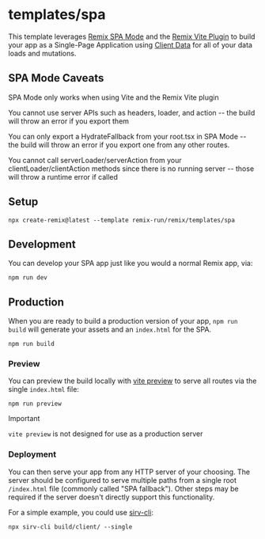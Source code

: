 # templates/spa

This template leverages
[Remix SPA Mode](https://remix.run/docs/en/main/future/spa-mode) and the
[Remix Vite Plugin](https://remix.run/docs/en/main/future/vite) to build your
app as a Single-Page Application using
[Client Data](https://remix.run/docs/en/main/guides/client-data) for all of your
data loads and mutations.

## SPA Mode Caveats

SPA Mode only works when using Vite and the Remix Vite plugin

You cannot use server APIs such as headers, loader, and action -- the build will
throw an error if you export them

You can only export a HydrateFallback from your root.tsx in SPA Mode -- the
build will throw an error if you export one from any other routes.

You cannot call serverLoader/serverAction from your clientLoader/clientAction
methods since there is no running server -- those will throw a runtime error if
called

## Setup

```shellscript
npx create-remix@latest --template remix-run/remix/templates/spa
```

## Development

You can develop your SPA app just like you would a normal Remix app, via:

```shellscript
npm run dev
```

## Production

When you are ready to build a production version of your app, `npm run build`
will generate your assets and an `index.html` for the SPA.

```shellscript
npm run build
```

### Preview

You can preview the build locally with
[vite preview](https://vitejs.dev/guide/cli#vite-preview) to serve all routes
via the single `index.html` file:

```shellscript
npm run preview
```

> [!IMPORTANT]
>
> `vite preview` is not designed for use as a production server

### Deployment

You can then serve your app from any HTTP server of your choosing. The server
should be configured to serve multiple paths from a single root `/index.html`
file (commonly called "SPA fallback"). Other steps may be required if the server
doesn't directly support this functionality.

For a simple example, you could use
[sirv-cli](https://www.npmjs.com/package/sirv-cli):

```shellscript
npx sirv-cli build/client/ --single
```
